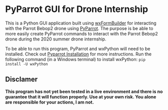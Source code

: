 # PyParrot GUI for Drone Internship
This is a Python GUI application built using [wxFormBuilder](https://github.com/wxFormBuilder/wxFormBuilder) for interacting with the Parrot Bebop2 drone using [PyParrot](https://github.com/amymcgovern/pyparrot). The purpose is be able to more easily create PyParrot commands to interact with the Parrot Bebop2 drone during the 2020 summer drone internship.  
  
To be able to run this program, PyParrot and wxPython will need to be installed. Check out [Pyparrot Installation](https://pyparrot.readthedocs.io/en/latest/installation.html) for more instructions. Run the following command (in a Windows terminal) to install wxPython: `pip install -U wxPython`  
  
## Disclamer

**This program has not yet been tested in a live environment and there is no guarantee that it will function properly. Use at your own risk. You alone are responsible for your actions, I am not.**  
